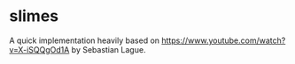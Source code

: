 # slimes
 
A quick implementation heavily based on https://www.youtube.com/watch?v=X-iSQQgOd1A by Sebastian Lague.